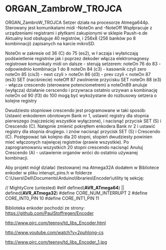 # ORGAN_ZambroW_TROJCA
ORGAN_ZambroW_TROJCA
Setzer działa na procesorze Atmega644p. 
Sterowany jest komunikatami midi -NoteOn and -NoteOff
Wspłpracuje z urządzeniami registrami i płytkami zakupionymi w sklepie Paush-e.de
Aktualny kod obsługuje 40 registrów, i 256x8 (256 banków po 8 kombinnacji) zapisanych na karcie mikroSD.

NoteOn w zakresie od 36 (C) do 75 (es2), w ł aczaja i wyłańczają podświetlenie registrów jak i poprzez dekoder włącza elektromagnesy registrowe
komunikaty midi on dalsze - sterują setzerem:
noteOn 76 do 83 - odpowiednio kombinacja 1 do 8
noteOn 84 (c3) - kasownik czyli zero
noteOn 85 (cis3) -  next czyli >
noteOn 86 (d3)  - prev czyli <
noteOn 87 (es3) SET (naciśniecie) noteOff 87 zwolnienie przycisku SET
noteOn 88 (e3) - włącza crescendo (sterowane potenciometrem)
a noteOn89 anuluje (wyłącza) działanie cerscendo i przywraca ostatnio urzywan a kombinację
noteOn od 90 (f3) do 100 mogą być wykożystane do rozbusowy setzera o kolejne registry 

Dwudziesto stopniowe crescendo jest programowane w taki sposób:
Ustawić enkoderem obrotowym Bank nr 1, ustawić registry dla stopnia pierwszego (najcześciej wszystkie wyłączone), i nacisnąć przycisk SET (S) i Crescendo (C).
Natępnie zmienić pokrętłem enkodera Bank nr 2 i ustawić registry dla stopnia drugiego. i znów nacisnąć przycisk SET (S) i Crescendo (C). 
Postępować tak kolejno dla 20 stopni, stopień dwudziesty powinien mieć włączonych najwięcej registrów (prawie wszystkie).
Po zaprogramowaniu wszystkich 20 stopni crescendo nacisnąć Anuluj Crescendo (A) - ustawienie organów wróci do ostatnio używanej kombinacji.  

Aby projekt mógł działać (testowane) ma Atmega32A dodałem w Bibliotece enkoder w pliku interupt_pins.h
w folderze C:\Users\Dell\Documents\Arduino\libraries\Encoder\utility
tę sekcję:

// MightyCore (untested)
#elif defined(__AVR_ATmega64__) || defined(__AVR_ATmega32__)
  #define CORE_NUM_INTERRUPT	2
  #define CORE_INT0_PIN		10
  #define CORE_INT1_PIN		11

  Biblioteka enkoder pochodzi ze strony:
  https://github.com/PaulStoffregen/Encoder
  
http://www.pjrc.com/teensy/td_libs_Encoder.html

http://www.youtube.com/watch?v=2puhIong-cs

http://www.pjrc.com/teensy/td_libs_Encoder_1.jpg
